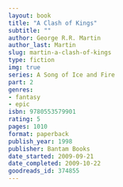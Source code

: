 ```yaml
---
layout: book
title: "A Clash of Kings"
subtitle: ""
author: George R.R. Martin
author_last: Martin
slug: martin-a-clash-of-kings
type: fiction
img: true
series: A Song of Ice and Fire
part: 2
genres:
- fantasy
- epic
isbn: 9780553579901
rating: 5
pages: 1010
format: paperback
publish_year: 1998
publisher: Bantam Books
date_started: 2009-09-21
date_completed: 2009-10-22
goodreads_id: 374855
---
```

